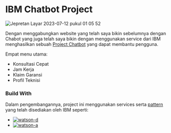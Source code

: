 # IBM Chatbot Project
![Jepretan Layar 2023-07-12 pukul 01 05 52](https://github.com/zidenalcena/IBM_Project-Capstone/assets/46784699/b3ba6669-858a-46cc-9e49-3a0e72ff8294)

Dengan menggabungkan website yang telah saya bikin sebelumnya dengan Chabot yang juga telah saya bikin dengan menggunakan service dari IBM menghasilkan sebuah [Project Chatbot](https://zidenalcena.github.io/IBM_Project-Capstone/) yang dapat membantu pengguna.

Empat menu utama:
* Konsultasi Cepat
* Jam Kerja
* Klaim Garansi
* Profil Teknisi

### Build With
Dalam pengembangannya, project ini menggunakan services serta [pattern](https://developer.ibm.com/patterns/enhance-customer-helpdesk-with-smart-document-understanding-using-search-skill) yang telah disediakan oleh IBM seperti:

* [![watson-d][watson-discovery]][watson-d-url]
* [![watson-a][watson-assistant]][watson-a-url]

[watson-discovery]: https://img.shields.io/badge/watson_discovery-0769AD?style=for-the-badge&logo=ibm&logoColor=white
[watson-d-url]: https://cloud.ibm.com/docs/discovery-data?topic=discovery-data-getting-started

[watson-assistant]: https://img.shields.io/badge/watson_assistant-0769AD?style=for-the-badge&logo=ibm&logoColor=white
[watson-a-url]: https://cloud.ibm.com/docs/discovery-data?topic=discovery-data-getting-started
